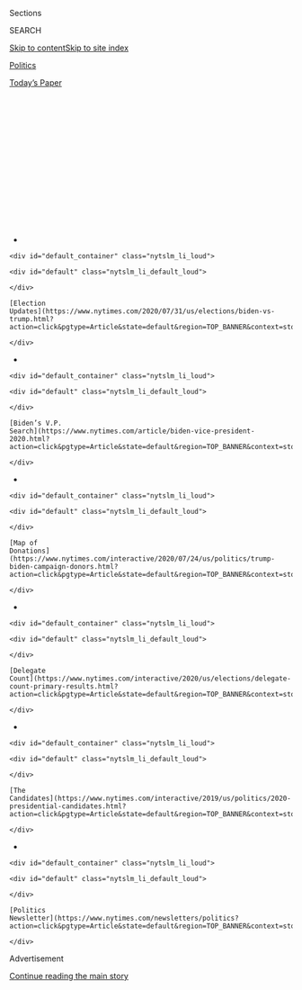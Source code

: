 <div id="app">

<div>

<div>

<div>

<div class="NYTAppHideMasthead css-1q2w90k e1suatyy0">

<div class="section css-ui9rw0 e1suatyy2">

<div class="css-eph4ug er09x8g0">

<div class="css-6n7j50">

</div>

<span class="css-1dv1kvn">Sections</span>

<div class="css-10488qs">

<span class="css-1dv1kvn">SEARCH</span>

</div>

[Skip to content](#site-content)[Skip to site
index](#site-index)

</div>

<div id="masthead-section-label" class="css-1wr3we4 eaxe0e00">

[Politics](https://www.nytimes.com/section/politics)

</div>

<div class="css-10698na e1huz5gh0">

</div>

</div>

<div id="masthead-bar-one" class="section hasLinks css-15hmgas e1csuq9d3">

<div class="css-uqyvli e1csuq9d0">

</div>

<div class="css-1uqjmks e1csuq9d1">

</div>

<div class="css-9e9ivx">

[](https://myaccount.nytimes.com/auth/login?response_type=cookie&client_id=vi)

</div>

<div class="css-1bvtpon e1csuq9d2">

[Today’s
Paper](https://www.nytimes.com/section/todayspaper)

</div>

</div>

</div>

</div>

<div data-aria-hidden="false">

<div id="site-content" data-role="main">

<div>

<div class="css-1aor85t" style="opacity:0.000000001;z-index:-1;visibility:hidden">

<div class="css-1hqnpie">

<div class="css-epjblv">

<span class="css-17xtcya">[Politics](/section/politics)</span><span class="css-x15j1o">|</span><span class="css-fwqvlz">Biden
Announces $2 Trillion Climate
Plan</span>

</div>

<div class="css-k008qs">

<div class="css-1iwv8en">

<span class="css-18z7m18"></span>

<div>

</div>

</div>

<span class="css-1n6z4y">https://nyti.ms/2CALnjy</span>

<div class="css-1705lsu">

<div class="css-4xjgmj">

<div class="css-4skfbu" data-role="toolbar" data-aria-label="Social Media Share buttons, Save button, and Comments Panel with current comment count" data-testid="share-tools">

  - 
  - 
  - 
  - 
    
    <div class="css-6n7j50">
    
    </div>

  - 
  - 

</div>

</div>

</div>

</div>

</div>

</div>

<div id="NYT_TOP_BANNER_REGION" class="css-13pd83m">

<div>

<div id="styln-elections-notifications-menu" class="section interactive-content interactive-size-medium css-1edisqu">

<div class="css-17ih8de interactive-body">

<div class="nytslm_innerContainer" data-aria-live="polite">

<div class="nytslm_title">

</div>

  - 
    
    <div id="default_container" class="nytslm_li_loud">
    
    <div id="default" class="nytslm_li_default_loud">
    
    </div>
    
    [Election
    Updates](https://www.nytimes.com/2020/07/31/us/elections/biden-vs-trump.html?action=click&pgtype=Article&state=default&region=TOP_BANNER&context=storylines_menu)
    
    </div>

  - 
    
    <div id="default_container" class="nytslm_li_loud">
    
    <div id="default" class="nytslm_li_default_loud">
    
    </div>
    
    [Biden’s V.P.
    Search](https://www.nytimes.com/article/biden-vice-president-2020.html?action=click&pgtype=Article&state=default&region=TOP_BANNER&context=storylines_menu)
    
    </div>

  - 
    
    <div id="default_container" class="nytslm_li_loud">
    
    <div id="default" class="nytslm_li_default_loud">
    
    </div>
    
    [Map of
    Donations](https://www.nytimes.com/interactive/2020/07/24/us/politics/trump-biden-campaign-donors.html?action=click&pgtype=Article&state=default&region=TOP_BANNER&context=storylines_menu)
    
    </div>

  - 
    
    <div id="default_container" class="nytslm_li_loud">
    
    <div id="default" class="nytslm_li_default_loud">
    
    </div>
    
    [Delegate
    Count](https://www.nytimes.com/interactive/2020/us/elections/delegate-count-primary-results.html?action=click&pgtype=Article&state=default&region=TOP_BANNER&context=storylines_menu)
    
    </div>

  - 
    
    <div id="default_container" class="nytslm_li_loud">
    
    <div id="default" class="nytslm_li_default_loud">
    
    </div>
    
    [The
    Candidates](https://www.nytimes.com/interactive/2019/us/politics/2020-presidential-candidates.html?action=click&pgtype=Article&state=default&region=TOP_BANNER&context=storylines_menu)
    
    </div>

  - 
    
    <div id="default_container" class="nytslm_li_loud">
    
    <div id="default" class="nytslm_li_default_loud">
    
    </div>
    
    [Politics
    Newsletter](https://www.nytimes.com/newsletters/politics?action=click&pgtype=Article&state=default&region=TOP_BANNER&context=storylines_menu)
    
    </div>

</div>

</div>

</div>

</div>

</div>

<div id="top-wrapper" class="css-1sy8kpn">

<div id="top-slug" class="css-l9onyx">

Advertisement

</div>

[Continue reading the main
story](#after-top)

<div class="ad top-wrapper" style="text-align:center;height:100%;display:block;min-height:250px">

<div id="top" class="place-ad" data-position="top" data-size-key="top">

</div>

</div>

<div id="after-top">

</div>

</div>

<div>

<div id="sponsor-wrapper" class="css-1hyfx7x">

<div id="sponsor-slug" class="css-19vbshk">

Supported by

</div>

[Continue reading the main
story](#after-sponsor)

<div id="sponsor" class="ad sponsor-wrapper" style="text-align:center;height:100%;display:block">

</div>

<div id="after-sponsor">

</div>

</div>

<div class="css-186x18t">

</div>

<div class="css-1vkm6nb ehdk2mb0">

# Biden Announces $2 Trillion Climate Plan

</div>

Joe Biden’s plan connects tackling climate change with the economic
recovery from the coronavirus crisis, while also addressing racism. The
proposal drew praise from his onetime critics.

![<span class="css-16f3y1r e13ogyst0">Former Vice President Joseph R.
Biden Jr. unveiled his $2 trillion climate plan for reducing fossil fuel
use across the U.S. and creating
jobs.</span><span class="css-cch8ym"><span class="css-1dv1kvn">Credit</span><span class="css-cnj6d5 e1z0qqy90" itemprop="copyrightHolder"><span class="css-1ly73wi e1tej78p0">Credit...</span><span>Kriston
Jae Bethel for The New York
Times</span></span></span>](https://static01.nyt.com/images/2020/07/14/us/politics/14biden-climate-plan/14biden-climate-plan-videoSixteenByNine3000-v2.jpg)

<div class="css-18e8msd">

<div class="css-pdw9fk epjyd6m0">

<div class="css-1txwxcy ey68jwv0" data-aria-hidden="true">

[![Katie
Glueck](https://static01.nyt.com/images/2020/01/29/reader-center/author-katie-glueck/author-katie-glueck-thumbLarge.png
"Katie Glueck")](https://www.nytimes.com/by/katie-glueck)[![Lisa
Friedman](https://static01.nyt.com/images/2018/07/18/multimedia/author-lisa-friedman/author-lisa-friedman-thumbLarge.png
"Lisa Friedman")](https://www.nytimes.com/by/lisa-friedman)

</div>

<div class="css-1baulvz">

By [<span class="css-1baulvz" itemprop="name">Katie
Glueck</span>](https://www.nytimes.com/by/katie-glueck) and
[<span class="css-1baulvz last-byline" itemprop="name">Lisa
Friedman</span>](https://www.nytimes.com/by/lisa-friedman)

</div>

</div>

  - 
    
    <div class="css-ld3wwf e16638kd2">
    
    July 14,
    2020
    
    </div>

  - 
    
    <div class="css-4xjgmj">
    
    <div class="css-d8bdto" data-role="toolbar" data-aria-label="Social Media Share buttons, Save button, and Comments Panel with current comment count" data-testid="share-tools">
    
      - 
      - 
      - 
      - 
        
        <div class="css-6n7j50">
        
        </div>
    
      - 
      - 
    
    </div>
    
    </div>

</div>

</div>

<div class="section meteredContent css-1r7ky0e" name="articleBody" itemprop="articleBody">

<div class="css-1fanzo5 StoryBodyCompanionColumn">

<div class="css-53u6y8">

[Joseph R. Biden
Jr.](https://www.nytimes.com/interactive/2020/us/elections/joe-biden.html)
announced on Tuesday a new plan to spend $2 trillion over four years to
significantly escalate the use of clean energy in the transportation,
electricity and building sectors, part of a suite of sweeping proposals
designed to create economic opportunities and strengthen infrastructure
while also tackling climate change.

In a speech in Wilmington, Del., Mr. Biden built on his plans, [released
last
week](https://www.nytimes.com/2020/07/09/us/politics/biden-buy-american.html),
for reviving the economy in the wake of the coronavirus crisis, with a
new focus on enhancing the nation’s infrastructure and emphasizing the
importance of significantly cutting fossil fuel emissions. As he
denounced [President
Trump](https://www.nytimes.com/interactive/2020/us/elections/donald-trump.html)’s
stewardship of the virus and climate change, he drew criticism from
Republicans —<span class="css-8l6xbc evw5hdy0"> </span>but he also faced
a key test from progressives who have long been skeptical of the scope
of his climate ambitions.

“These are the most critical investments we can make for the long-term
health and vitality of both the American economy and the physical health
and safety of the American people,” he said. “When Donald Trump thinks
about climate change, the only word he can muster is ‘hoax.’ When I
think about climate change, the word I think of is ‘jobs.’”

</div>

</div>

<div>

</div>

<div class="css-1fanzo5 StoryBodyCompanionColumn">

<div class="css-53u6y8">

The proposal is the second plank in Mr. Biden’s [economic recovery
plan](https://www.nytimes.com/2020/07/09/us/politics/biden-buy-american.html).
His team sees an opportunity to take direct aim at Mr. Trump, who has
struggled to deliver on his pledges to pay for major improvements to
American infrastructure.

</div>

</div>

<div class="css-1fanzo5 StoryBodyCompanionColumn">

<div class="css-53u6y8">

“Seems like every few weeks when he needs a distraction from the latest
charges of corruption in his staff, or the conviction of high-ranking
members of administration and political apparatus, the White House
announces, quote, ‘It’s Infrastructure Week,’” Mr. Biden said, referring
to a [long-running Washington
joke](https://www.nytimes.com/2019/05/22/us/politics/trump-infrastructure-week.html).
“He’s never delivered. Never really even tried. Well, I know how to get
it done.”

Throughout his remarks, Mr. Biden sought to signal that he grasps the
urgency of global climate challenges while also casting the issue as the
next great test of American ingenuity.

“I know meeting the challenge would be a once-in-a-lifetime opportunity
to jolt new life into our economy, strengthen our global leadership,
protect our planet for future generations,” Mr. Biden said. “If I have
the honor of being elected president, we’re not just going to tinker
around the edges. We’re going to make historic investments that will
seize the opportunity, meet this moment in history.”

</div>

</div>

<div>

</div>

<div class="css-1fanzo5 StoryBodyCompanionColumn">

<div class="css-53u6y8">

Even before Mr. Biden spoke, Mr. Trump’s allies painted the plan as a
costly threat to jobs in the energy sector, and his campaign sought to
link the proposal to the Green New Deal, the far-reaching climate
plan.

<div id="NYT_MAIN_CONTENT_1_REGION" class="css-9tf9ac">

<div>

<div id="styln-nfldraft-updates-block" class="section interactive-content interactive-size-medium css-1ftcdic">

<div class="css-17ih8de interactive-body">

<div id="styln-briefing-block" data-asset-id="">

<div class="briefing-block-header-section">

# [Latest Updates: 2020 Election](https://www.nytimes.com/2020/07/31/us/elections/biden-vs-trump.html?action=click&pgtype=Article&state=default&region=MAIN_CONTENT_1&context=storylines_live_updates)

<div class="briefing-block-ts">

Updated 2020-08-01T01:26:45.732Z

</div>

</div>

  - [Kamala Harris, a top vice-presidential contender, confronts double
    standards.](https://www.nytimes.com/2020/07/31/us/elections/biden-vs-trump.html?action=click&pgtype=Article&state=default&region=MAIN_CONTENT_1&context=storylines_live_updates#link-29fdff45)
  - [Karen Bass and Susan Rice are rising on Biden’s vice-presidential
    shortlist.](https://www.nytimes.com/2020/07/31/us/elections/biden-vs-trump.html?action=click&pgtype=Article&state=default&region=MAIN_CONTENT_1&context=storylines_live_updates#link-13ec3d9c)
  - [Trump says Russian bounties to kill U.S. troops ‘never took
    place.’](https://www.nytimes.com/2020/07/31/us/elections/biden-vs-trump.html?action=click&pgtype=Article&state=default&region=MAIN_CONTENT_1&context=storylines_live_updates#link-49e9a016)

<div class="briefing-block-footer">

<div class="briefing-block-footer-meta">

[See more
updates](https://www.nytimes.com/2020/07/31/us/elections/biden-vs-trump.html?action=click&pgtype=Article&state=default&region=MAIN_CONTENT_1&context=storylines_live_updates)

</div>

</div>

</div>

</div>

</div>

</div>

</div>

Early Tuesday evening, in an appearance from the White House Rose
Garden, Mr. Trump launched into a rambling attack on his opponent filled
with falsehoods and baseless claims, while also seeking to paint Mr.
Biden and his environmental plan as radical.

Mr. Biden’s “agenda is the most extreme platform of any major party
nominee, by far, in American history,” Mr. Trump said. Referring to Mr.
Biden’s primary opponent, the progressive Senator Bernie Sanders, he
continued, “I think it’s worse than actually Bernie’s platform.”

In fact, many liberals have long been unenthusiastic at best about Mr.
Biden, a former Delaware senator who staunchly opposes a range of
progressives’ top priorities: He has said that he does not support
“Medicare for all” or defunding the police, he has not fully endorsed
the Green New Deal and has reservations about marijuana legalization.
His record on issues like criminal justice has drawn fierce criticism
from the left, and some in his party view his reverence for bipartisan
deal-making as naïve.

Still, his climate plan does appear to have made some inroads with
progressive Democrats.

“This is not a status quo plan,” said Gov. Jay Inslee of Washington, a
prominent environmentalist who ran a [climate-focused
campaign](https://www.nytimes.com/2019/08/21/us/politics/jay-inslee-2020-campaign.html)
for the Democratic presidential nomination and later [endorsed Mr.
Biden](https://www.nytimes.com/2020/04/22/us/politics/jay-inslee-endorses-biden.html).

He added: “It is comprehensive. This is not some sort of, ‘Let me just
throw a bone to those who care about climate change.’” Mr. Inslee called
the proposal “visionary.”

Mr. Biden’s plan outlines specific and aggressive targets, including
achieving an emissions-free power sector by 2035 and upgrading four
million buildings over four years to meet the highest standards for
energy efficiency.

</div>

</div>

<div class="css-1fanzo5 StoryBodyCompanionColumn">

<div class="css-53u6y8">

Mr. Biden’s remarks sometimes assumed a populist bent, directly
challenging Mr. Trump’s efforts to woo workers in the industrial Midwest
with promises of “America First” job policies. As Mr. Biden discussed
converting government vehicles into electric vehicles, he promised that
“the U.S. auto industry and its deep bench of suppliers will step up,
expanding capacity so that the United States, not China, leads the world
in clean vehicle production.”

And he offered a vision for “new, clean, made-in-America vehicles” to be
made more accessible to American consumers as well.

He also pressed the need to link environmental advocacy to racial
justice, describing pollution and other toxic harms that
disproportionately affect communities of color. His plan calls for
establishing an office of environmental and climate justice at the
Justice Department and developing a broad set of tools to address how
“environmental policy decisions of the past have failed communities of
color.”

Mr. Biden set a goal for disadvantaged communities to receive 40 percent
of all clean energy and infrastructure benefits he was proposing. He
also made explicit references to tribal communities and called for
expanding broadband access to tribal lands.

Elizabeth Kronk Warner, the dean of the S.J. Quinney College of Law at
the University of Utah and a citizen of the Sault Ste. Marie Tribe of
Chippewa Indians, said she was pleasantly surprised by Mr. Biden’s plan.

“Usually environmental justice is an afterthought or it’s not clearly
quantified,” she said. “As a citizen of a tribe, I very much appreciate
that he explicitly references tribal communities.”

In a call with reporters on Tuesday morning, senior Biden campaign
officials said the proposal was the product of discussions with climate
activists and experts; union officials and representatives from the
private sector; and mayors and governors. Evergreen Action, an
organization that advocates far-reaching climate goals and is led by a
number of former Inslee staff members, also discussed ideas with Mr.
Biden’s staff in recent months, the organization said.

</div>

</div>

<div class="css-1fanzo5 StoryBodyCompanionColumn">

<div class="css-53u6y8">

Mr. Biden’s original plan called for spending $1.7 trillion over 10
years with a goal of achieving net-zero emissions before 2050. The new
blueprint significantly increases the amount of money and accelerates
the timetable.

To pay for it, campaign officials said, Mr. Biden proposes an increase
in the corporate income tax rate to 28 percent from 21 percent, “asking
the wealthiest Americans to pay their fair share,” and using some
still-undetermined amount of stimulus money.

Mr. Biden’s team said the proposal included a combination of executive
actions and legislation. The legislation would require congressional
cooperation. That is hardly a certainty in a partisan political
environment, especially if Republicans maintain control of the Senate or
retake the House of Representatives, even as polls show the G.O.P.
facing major political headwinds.

Representative Steve Scalise, Republican of Louisiana and the House
Republican whip, suggested the plan was a boondoggle.

“The only thing I can think of is that is Solyndra on steroids,” he said
on a Trump campaign call, referring to the California solar company that
went bankrupt and had received a $535 million loan guarantee from the
Obama administration. “You would have higher energy costs and you would
see who gets hit the hardest — it’s low-income families.”

Mr. Biden insisted that “these aren’t pie-in-the-sky dreams,” saying,
“These are actionable policies.”

One major element of the announcement will include charting a path to
zero carbon pollution from the U.S. electricity sector by 2035.
According to the Energy Information Association, coal and natural gas
still account for more than 60 percent of the sector.

</div>

</div>

<div class="css-1fanzo5 StoryBodyCompanionColumn">

<div class="css-53u6y8">

Campaign officials said they expected to achieve the goal by encouraging
the installation of “millions of new solar panels and tens of thousands
of wind turbines,” but also keeping in place existing nuclear energy
plants. The plan also will call for investing in carbon capture and
storage technology for natural gas.

Under the plan, Mr. Biden also promises new research funding and tax
incentives for carbon-capture technology.

Kathleen Sgamma, the president of the Western Energy Alliance, which
represents oil and gas companies, said Mr. Biden’s goals were
“unrealistic” and would hurt energy producers.

“We’ll focus on moderating these policies once Biden moves from
appeasing the left during the campaign to potentially governing,” she
said.

<span class="css-8l6xbc evw5hdy0"> </span>

Reid J. Epstein and Michael D. Shear contributed
reporting.

</div>

</div>

</div>

<div>

</div>

<div>

</div>

<div id="NYT_BELOW_MAIN_CONTENT_REGION">

<div>

<div id="STLYN_guide_v1_STYLN_guide_a" class="section css-l08pwh interactive-content interactive-size-medium">

<div class="css-17ih8de interactive-body">

<div class="g-story g-freebird g-max-limit" data-preview-slug="styln-scroll-guide">

</div>

<div id="g-electionguide-id" class="g-electionguide">

<div class="g-electionguide-container">

<div class="g-electionguide-wrapper">

<div class="g-electionguide-logo">

</div>

# Our 2020 Election Guide

Updated July 31, 2020

  - 
    
    -----
    
    ## The Latest
    
      - President Trump’s assault on the Postal Service is intersecting
        with his attacks on mail-in voting. [Voting rights groups say it
        is a recipe for
        disaster.](https://www.nytimes.com/2020/07/31/us/politics/trump-usps-mail-delays.html?action=click&pgtype=Article&state=default&region=BELOW_MAIN_CONTENT&context=storylines_guide)

  - 
    
    -----
    
    ## Biden’s V.P. Search
    
      - [Here are 13
        women](https://www.nytimes.com/article/biden-vice-president-2020.html?action=click&pgtype=Article&state=default&region=BELOW_MAIN_CONTENT&context=storylines_guide)
        who have been under consideration to be Joe Biden’s running
        mate, and why each might be chosen — and might not be.

  - 
    
    -----
    
    ## Keep Up With Our Coverage
    
      - Get an
        [email](https://www.nytimes.com/newsletters/politics?action=click&pgtype=Article&state=default&region=BELOW_MAIN_CONTENT&context=storylines_guide)
        recapping the day’s news
    
    <!-- end list -->
    
      - Download our mobile app on
        [iOS](https://apps.apple.com/us/app/nytimes/id284862083?ls=1&mat_click_id=5c79ae7455014fd1bd66b5610c05b8f2-20191112-16948&referrer=mat_click_id%3D5c79ae7455014fd1bd66b5610c05b8f2-20191112-16948%26link_click_id%3D722930677036718082)
        and
        [Android](http://a.localytics.com/android?id=com.nytimes.android&referrer=utm_source%3Dother_nyt_mobile_web%26utm_medium%3DWeb%2520page%26utm_term%3DGeneral%2520Mobile%2520Page%26utm_campaign%3DNYT%2520Mobile%2520General%2520Page)
        and turn on Breaking News and Politics alerts

</div>

</div>

</div>

</div>

</div>

</div>

</div>

<div>

</div>

<div>

<div id="bottom-wrapper" class="css-1ede5it">

<div id="bottom-slug" class="css-l9onyx">

Advertisement

</div>

[Continue reading the main
story](#after-bottom)

<div id="bottom" class="ad bottom-wrapper" style="text-align:center;height:100%;display:block;min-height:90px">

</div>

<div id="after-bottom">

</div>

</div>

</div>

</div>

</div>

## Site Index

<div>

</div>

## Site Information Navigation

  - [© <span>2020</span> <span>The New York Times
    Company</span>](https://help.nytimes.com/hc/en-us/articles/115014792127-Copyright-notice)

<!-- end list -->

  - [NYTCo](https://www.nytco.com/)
  - [Contact
    Us](https://help.nytimes.com/hc/en-us/articles/115015385887-Contact-Us)
  - [Work with us](https://www.nytco.com/careers/)
  - [Advertise](https://nytmediakit.com/)
  - [T Brand Studio](http://www.tbrandstudio.com/)
  - [Your Ad
    Choices](https://www.nytimes.com/privacy/cookie-policy#how-do-i-manage-trackers)
  - [Privacy](https://www.nytimes.com/privacy)
  - [Terms of
    Service](https://help.nytimes.com/hc/en-us/articles/115014893428-Terms-of-service)
  - [Terms of
    Sale](https://help.nytimes.com/hc/en-us/articles/115014893968-Terms-of-sale)
  - [Site
    Map](https://spiderbites.nytimes.com)
  - [Help](https://help.nytimes.com/hc/en-us)
  - [Subscriptions](https://www.nytimes.com/subscription?campaignId=37WXW)

</div>

</div>

</div>

</div>
